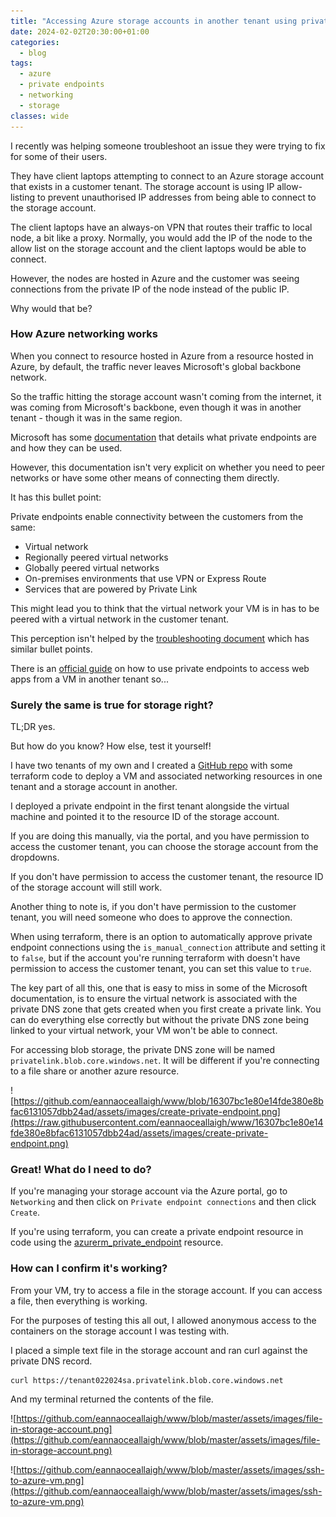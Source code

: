 ```yaml
---
title: "Accessing Azure storage accounts in another tenant using private endpoints"
date: 2024-02-02T20:30:00+01:00
categories:
  - blog
tags:
  - azure
  - private endpoints
  - networking
  - storage
classes: wide
---
```


I recently was helping someone troubleshoot an issue they were trying to fix for some of their users.

They have client laptops attempting to connect to an Azure storage account that exists in a customer tenant. The storage account is using IP allow-listing to prevent unauthorised IP addresses from being able to connect to the storage account.

The client laptops have an always-on VPN that routes their traffic to local node, a bit like a proxy. Normally, you would add the IP of the node to the allow list on the storage account and the client laptops would be able to connect.

However, the nodes are hosted in Azure and the customer was seeing connections from the private IP of the node instead of the public IP.

Why would that be?

### How Azure networking works

When you connect to resource hosted in Azure from a resource hosted in Azure, by default, the traffic never leaves Microsoft's global backbone network.

So the traffic hitting the storage account wasn't coming from the internet, it was coming from Microsoft's backbone, even though it was in another tenant - though it was in the same region.

Microsoft has some [documentation](https://learn.microsoft.com/en-us/azure/private-link/private-endpoint-overview) that details what private endpoints are and how they can be used.

However, this documentation isn't very explicit on whether you need to peer networks or have some other means of connecting them directly. 

It has this bullet point:

Private endpoints enable connectivity between the customers from the same:

- Virtual network
- Regionally peered virtual networks
- Globally peered virtual networks
- On-premises environments that use VPN or Express Route
- Services that are powered by Private Link

This might lead you to think that the virtual network your VM is in has to be peered with a virtual network in the customer tenant.

This perception isn't helped by the [troubleshooting document](https://learn.microsoft.com/en-us/azure/private-link/troubleshoot-private-endpoint-connectivity) which has similar bullet points.

There is an [official guide](https://learn.microsoft.com/en-us/azure/architecture/guide/networking/cross-tenant-secure-access-private-endpoints) on how to use private endpoints to access web apps from a VM in another tenant so...

### Surely the same is true for storage right?

TL;DR yes.

But how do you know? How else, test it yourself!

I have two tenants of my own and I created a [GitHub repo](https://github.com/eannaoceallaigh/azure-cross-tenant-storage) with some terraform code to deploy a VM and associated networking resources in one tenant and a storage account in another.

I deployed a private endpoint in the first tenant alongside the virtual machine and pointed it to the resource ID of the storage account.

If you are doing this manually, via the portal, and you have permission to access the customer tenant, you can choose the storage account from the dropdowns.

If you don't have permission to access the customer tenant, the resource ID of the storage account will still work.

Another thing to note is, if you don't have permission to the customer tenant, you will need someone who does to approve the connection. 

When using terraform, there is an option to automatically approve private endpoint connections using the `is_manual_connection` attribute and setting it to `false`, but if the account you're running terraform with doesn't have permission to access the customer tenant, you can set this value to `true`.

The key part of all this, one that is easy to miss in some of the Microsoft documentation, is to ensure the virtual network is associated with the private DNS zone that gets created when you first create a private link. You can do everything else correctly but without the private DNS zone being linked to your virtual network, your VM won't be able to connect. 

For accessing blob storage, the private DNS zone will be named `privatelink.blob.core.windows.net`. It will be different if you're connecting to a file share or another azure resource.

![https://github.com/eannaoceallaigh/www/blob/16307bc1e80e14fde380e8bfac6131057dbb24ad/assets/images/create-private-endpoint.png](https://raw.githubusercontent.com/eannaoceallaigh/www/16307bc1e80e14fde380e8bfac6131057dbb24ad/assets/images/create-private-endpoint.png)

### Great! What do I need to do?

If you're managing your storage account via the Azure portal, go to `Networking` and then click on `Private endpoint connections` and then click `Create`.

If you're using terraform, you can create a private endpoint resource in code using the [azurerm_private_endpoint](https://registry.terraform.io/providers/hashicorp/azurerm/latest/docs/resources/private_endpoint) resource.

### How can I confirm it's working?

From your VM, try to access a file in the storage account. If you can access a file, then everything is working.

For the purposes of testing this all out, I allowed anonymous access to the containers on the storage account I was testing with. 

I placed a simple text file in the storage account and ran curl against the private DNS record.

```
curl https://tenant022024sa.privatelink.blob.core.windows.net
```

And my terminal returned the contents of the file.

![https://github.com/eannaoceallaigh/www/blob/master/assets/images/file-in-storage-account.png](https://github.com/eannaoceallaigh/www/blob/master/assets/images/file-in-storage-account.png)

![https://github.com/eannaoceallaigh/www/blob/master/assets/images/ssh-to-azure-vm.png](https://github.com/eannaoceallaigh/www/blob/master/assets/images/ssh-to-azure-vm.png)
